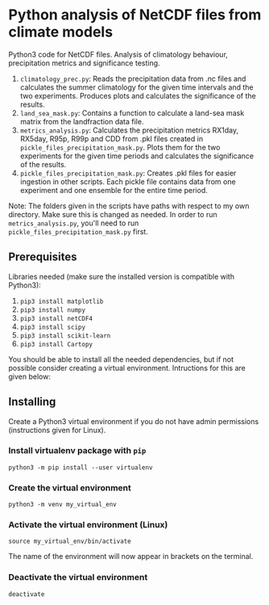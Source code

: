 # Python analysis of NetCDF files from climate models 

Python3 code for NetCDF files. Analysis of climatology behaviour, precipitation metrics and significance testing. 

1. `climatology_prec.py`: Reads the precipitation data from .nc files and calculates the summer climatology for the given time intervals and the two experiments. Produces plots and calculates the significance of the results.
2. `land_sea_mask.py`: Contains a function to calculate a land-sea mask matrix from the landfraction data file.
3. `metrics_analysis.py`: Calculates the precipitation metrics RX1day, RX5day, R95p, R99p and CDD from .pkl files created in `pickle_files_precipitation_mask.py`. Plots them for the two experiments for the given time periods and calculates the significance of the results.
4. `pickle_files_precipitation_mask.py`: Creates .pkl files for easier ingestion in other scripts. Each pickle file contains data from one experiment and one ensemble for the entire time period.


Note: The folders given in the scripts have paths with respect to my own directory. Make sure this is changed as needed.
In order to run `metrics_analysis.py`, you'll need to run `pickle_files_precipitation_mask.py` first.

## Prerequisites
Libraries needed (make sure the installed version is compatible with Python3): 
1. `pip3 install matplotlib`
2. `pip3 install numpy` 
3. `pip3 install netCDF4`
4. `pip3 install scipy`
5. `pip3 install scikit-learn`
6. `pip3 install Cartopy`

You should be able to install all the needed dependencies, but if not possible consider creating a virtual environment. Intructions for this are given below:


## Installing 
Create a Python3 virtual environment if you do not have admin permissions (instructions given for Linux). 

### Install virtualenv package with `pip`
```
python3 -m pip install --user virtualenv
```

### Create the virtual environment
```
python3 -m venv my_virtual_env
```

### Activate the virtual environment (Linux)
```
source my_virtual_env/bin/activate
```
The name of the environment will now appear in brackets on the terminal.

### Deactivate the virtual environment
```
deactivate
```


